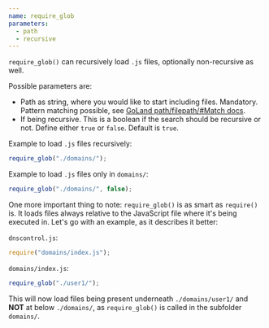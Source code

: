 ```yaml
---
name: require_glob
parameters:
  - path
  - recursive
---
```


`require_glob()` can recursively load `.js` files, optionally non-recursive as well.

Possible parameters are:

- Path as string, where you would like to start including files. Mandatory. Pattern matching possible, see [GoLand path/filepath/#Match docs](https://golang.org/pkg/path/filepath/#Match).
- If being recursive. This is a boolean if the search should be recursive or not. Define either `true` or `false`. Default is `true`.

Example to load `.js` files recursively:

```js
require_glob("./domains/");
```

Example to load `.js` files only in `domains/`:

```js
require_glob("./domains/", false);
```

One more important thing to note: `require_glob()` is as smart as `require()` is. It loads files always relative to the JavaScript
file where it's being executed in. Let's go with an example, as it describes it better:

`dnscontrol.js`:

```js
require("domains/index.js");
```

`domains/index.js`:

```js
require_glob("./user1/");
```

This will now load files being present underneath `./domains/user1/` and **NOT** at below `./domains/`, as `require_glob()`
is called in the subfolder `domains/`.
